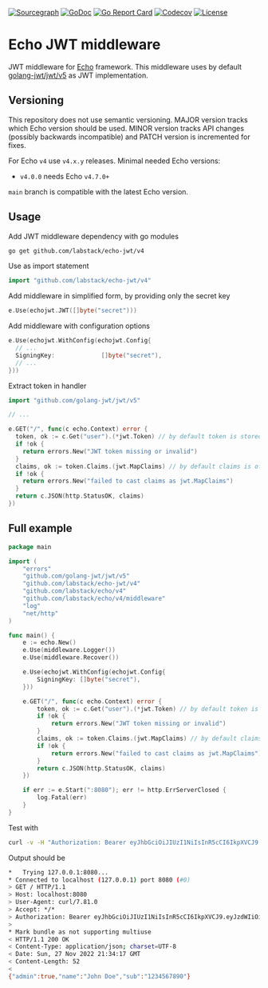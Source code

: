 [![Sourcegraph](https://sourcegraph.com/github.com/labstack/echo-jwt/-/badge.svg?style=flat-square)](https://sourcegraph.com/github.com/labstack/echo-jwt?badge)
[![GoDoc](http://img.shields.io/badge/go-documentation-blue.svg?style=flat-square)](https://pkg.go.dev/github.com/labstack/echo-jwt/v4)
[![Go Report Card](https://goreportcard.com/badge/github.com/labstack/echo-jwt?style=flat-square)](https://goreportcard.com/report/github.com/labstack/echo-jwt)
[![Codecov](https://img.shields.io/codecov/c/github/labstack/echo-jwt.svg?style=flat-square)](https://codecov.io/gh/labstack/echo-jwt)
[![License](http://img.shields.io/badge/license-mit-blue.svg?style=flat-square)](https://raw.githubusercontent.com/labstack/echo-jwt/master/LICENSE)

# Echo JWT middleware

JWT middleware for [Echo](https://github.com/labstack/echo) framework. This middleware uses by default [golang-jwt/jwt/v5](https://github.com/golang-jwt/jwt) 
as JWT implementation.

## Versioning

This repository does not use semantic versioning. MAJOR version tracks which Echo version should be used. MINOR version
tracks API changes (possibly backwards incompatible) and PATCH version is incremented for fixes.

For Echo `v4` use `v4.x.y` releases.
Minimal needed Echo versions:
* `v4.0.0` needs Echo `v4.7.0+`

`main` branch is compatible with the latest Echo version.

## Usage

Add JWT middleware dependency with go modules
```bash
go get github.com/labstack/echo-jwt/v4
```

Use as import statement
```go
import "github.com/labstack/echo-jwt/v4"
```

Add middleware in simplified form, by providing only the secret key
```go
e.Use(echojwt.JWT([]byte("secret")))
```

Add middleware with configuration options
```go
e.Use(echojwt.WithConfig(echojwt.Config{
  // ...
  SigningKey:             []byte("secret"),
  // ...
}))
```

Extract token in handler
```go
import "github.com/golang-jwt/jwt/v5"

// ...

e.GET("/", func(c echo.Context) error {
  token, ok := c.Get("user").(*jwt.Token) // by default token is stored under `user` key
  if !ok {
    return errors.New("JWT token missing or invalid")
  }
  claims, ok := token.Claims.(jwt.MapClaims) // by default claims is of type `jwt.MapClaims`
  if !ok {
    return errors.New("failed to cast claims as jwt.MapClaims")
  }
  return c.JSON(http.StatusOK, claims)
})
```

## Full example

```go
package main

import (
	"errors"
	"github.com/golang-jwt/jwt/v5"
	"github.com/labstack/echo-jwt/v4"
	"github.com/labstack/echo/v4"
	"github.com/labstack/echo/v4/middleware"
	"log"
	"net/http"
)

func main() {
	e := echo.New()
	e.Use(middleware.Logger())
	e.Use(middleware.Recover())

	e.Use(echojwt.WithConfig(echojwt.Config{
		SigningKey: []byte("secret"),
	}))

	e.GET("/", func(c echo.Context) error {
		token, ok := c.Get("user").(*jwt.Token) // by default token is stored under `user` key
		if !ok {
			return errors.New("JWT token missing or invalid")
		}
		claims, ok := token.Claims.(jwt.MapClaims) // by default claims is of type `jwt.MapClaims`
		if !ok {
			return errors.New("failed to cast claims as jwt.MapClaims")
		}
		return c.JSON(http.StatusOK, claims)
	})

	if err := e.Start(":8080"); err != http.ErrServerClosed {
		log.Fatal(err)
	}
}
```

Test with
```bash
curl -v -H "Authorization: Bearer eyJhbGciOiJIUzI1NiIsInR5cCI6IkpXVCJ9.eyJzdWIiOiIxMjM0NTY3ODkwIiwibmFtZSI6IkpvaG4gRG9lIiwiYWRtaW4iOnRydWV9.TJVA95OrM7E2cBab30RMHrHDcEfxjoYZgeFONFh7HgQ" http://localhost:8080
```

Output should be
```bash
*   Trying 127.0.0.1:8080...
* Connected to localhost (127.0.0.1) port 8080 (#0)
> GET / HTTP/1.1
> Host: localhost:8080
> User-Agent: curl/7.81.0
> Accept: */*
> Authorization: Bearer eyJhbGciOiJIUzI1NiIsInR5cCI6IkpXVCJ9.eyJzdWIiOiIxMjM0NTY3ODkwIiwibmFtZSI6IkpvaG4gRG9lIiwiYWRtaW4iOnRydWV9.TJVA95OrM7E2cBab30RMHrHDcEfxjoYZgeFONFh7HgQ
> 
* Mark bundle as not supporting multiuse
< HTTP/1.1 200 OK
< Content-Type: application/json; charset=UTF-8
< Date: Sun, 27 Nov 2022 21:34:17 GMT
< Content-Length: 52
< 
{"admin":true,"name":"John Doe","sub":"1234567890"}
```
